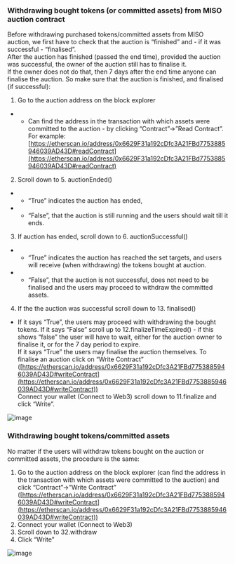 ### **************************************Withdrawing bought tokens (or committed assets) from MISO auction contract**************************************

Before withdrawing purchased tokens/committed assets from MISO auction, we first have to check that the auction is “finished” and - if it was successful - “finalised”. <br>
After the auction has finished (passed the end time), provided the auction was successful, the owner of the auction still has to finalise it. <br>
If the owner does not do that, then 7 days after the end time anyone can finalise the auction. 
So make sure that the auction is finished, and finalised (if successful):

1. Go to the auction address on the block explorer 
- - Can find the address in the transaction with which assets were committed to the auction - by clicking “Contract”→”Read Contract”. <br> 
    For example: [https://etherscan.io/address/0x6629F31a192cDfc3A21FBd7753885946039AD43D#readContract](https://etherscan.io/address/0x6629F31a192cDfc3A21FBd7753885946039AD43D#readContract)

2. Scroll down to 5. auctionEnded() 
- - “True” indicates the auction has ended, 
- - “False”, that the auction is still running and the users should wait till it ends.

3. If auction has ended, scroll down to 6. auctionSuccessful() 
- - “True” indicates the auction has reached the set targets, and users will receive (when withdrawing) the tokens bought at auction.
- - “False”, that the auction is not successful, does not need to be finalised and the users may proceed to withdraw the committed assets.

4. If the the auction was successful scroll down to 13. finalised() 
- If it says “True”, the users may proceed with withdrawing the bought tokens. If it says “False” scroll up to 12.finalizeTimeExpired() - if this shows “false” the user will have to wait, either for the auction owner to finalise it, or for the 7 day period to expire. <br>
If it says “True” the users may finalise the auction themselves. 
To finalise an auction click on “Write Contract” ([https://etherscan.io/address/0x6629F31a192cDfc3A21FBd7753885946039AD43D#writeContract](https://etherscan.io/address/0x6629F31a192cDfc3A21FBd7753885946039AD43D#writeContract)) <br>
Connect your wallet (Connect to Web3) scroll down to 11.finalize and click “Write”.

![image](https://user-images.githubusercontent.com/12489182/228038394-27b3ff0a-e0ab-499c-bbc4-c4c4f26ec090.png)

### ************************************Withdrawing bought tokens/committed assets************************************

No matter if the users will withdraw tokens bought on the auction or committed assets, the procedure is the same:

1. Go to the auction address on the block explorer (can find the address in the transaction with which assets were committed to the auction) and click “Contract”→”Write Contract” ([https://etherscan.io/address/0x6629F31a192cDfc3A21FBd7753885946039AD43D#writeContract](https://etherscan.io/address/0x6629F31a192cDfc3A21FBd7753885946039AD43D#writeContract))
2. Connect your wallet (Connect to Web3)
3. Scroll down to 32.withdraw
4. Click “Write”

![image](https://user-images.githubusercontent.com/12489182/228038571-c53914f8-4123-450b-8d59-7bc505ac67ea.png)
